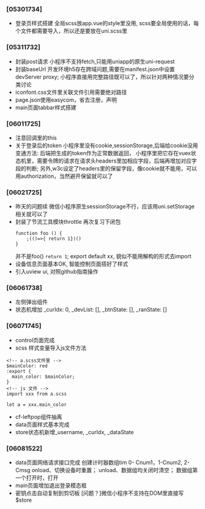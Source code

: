 ### [05301734]
- 登录页样式搭建
  全局scss放app.vue的style里没用, scss要全局使用的话，每个文件都需要导入，所以还是要放在uni.scss里
### [05311732]
- 封装post请求
  小程序不支持fetch,只能用uniapp的原生uni-request
- 封装baseUrl
  开发环境h5存在跨域问题,需要在manifest.json中设置devServer proxy; 小程序直接用完整路径既可以了，所以针对两种情况要分类讨论
- iconfont.css文件里关联文件引用需要绝对路径	
- page.json使用easycom，省去注册，声明
- main页面tabbar样式搭建
### [06011725]
- 注意回调里的this
- 关于登录后的token
  小程序里没有cookie,sessionStorage,后端给cookie没用
  变通方法: 后端把生成的token作为正常数据返回，
	小程序里把它存在vuex状态机里，需要令牌的请求在请求头headers里加相应字段，后端再增加对应字段的判断;
	另外,w3c设定了headers里的保留字段，像cookie就不能用，可以用authorization，当然避开保留就可以了
### [06021725]
- 昨天的问题续
  微信小程序原生sessionStorage不行，应该用uni.setStorage相关就可以了
- 封装了节流工具模块throttle
  再次复习下闭包
	```
	function foo () {
		;(()=>{ return 1})()
	}
	```
	并不是foo() `return 1`;
	export default xx, 貌似不能用解构的形式去import
- 设备信息页面基本OK, 智能控制页面搭好了样式
- 引入uview ui, 对照github指南操作
### [06061738]	
- 左侧弹出组件
- 状态机增加		_curIdx: 0,
		_devList: [],
		_btnState: [],
		_ranState: []
### [06071745]
- control页面完成
- scss 样式变量导入js文件方法
```
<!-- a.scss文件里 -->
$mainColor: red
:export {
  main_color: $mainColor;
}
<!-- js 文件 -->
import xxx from a.scss

let a = xxx.main_color
```
- cf-leftpop组件抽离
- data页面样式基本完成
- store状态机新增_username, _curIdx, _dataState
### [06081522]
- data页面网络请求接口完成
创建计时器数组tim 0- Cnum1，1-Cnum2, 2-Cmsg
onload、切换设备时重置；
unload、数据组均关闭时清空；
数据组第一个打开时，打开
- main页面增加退出登录模态框
- 密钥点击自动复制到剪切板
[问题？]微信小程序不支持在DOM里直接写$store